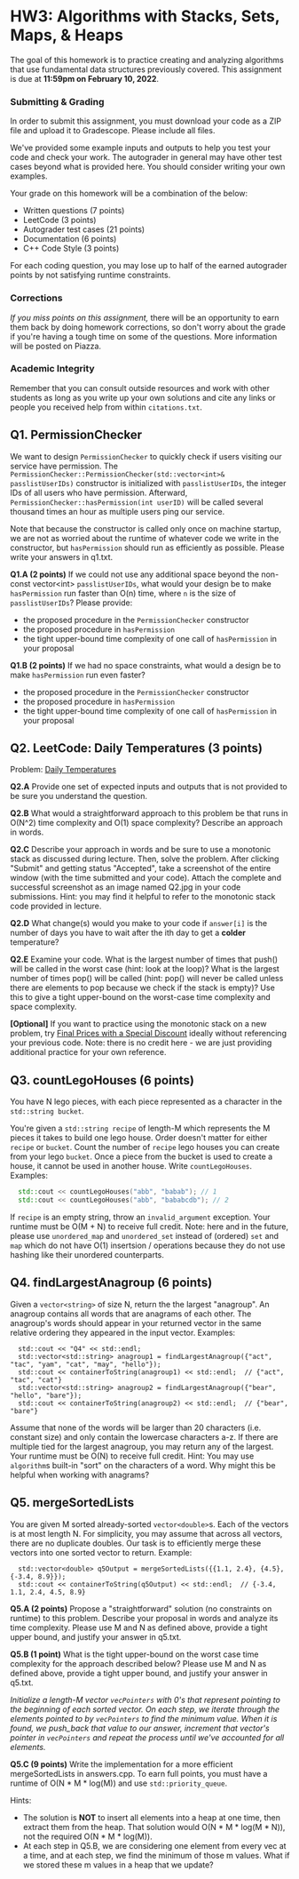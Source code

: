 # HW3: Algorithms with Stacks, Sets, Maps, & Heaps

The goal of this homework is to practice creating and analyzing algorithms that use fundamental data structures previously covered. This assignment is due at **11:59pm on February 10, 2022**.

### Submitting & Grading
In order to submit this assignment, you must download your code as a ZIP file and upload it to Gradescope. Please include all files.

We've provided some example inputs and outputs to help you test your code and check your work. The autograder in general may have other test cases beyond what is provided here. You should consider writing your own examples.

Your grade on this homework will be a combination of the below:
- Written questions (7 points)
- LeetCode (3 points)
- Autograder test cases (21 points)
- Documentation (6 points)
- C++ Code Style (3 points)

For each coding question, you may lose up to half of the earned autograder points by not satisfying runtime constraints.

### Corrections
*If you miss points on this assignment,* there will be an opportunity to earn them back by doing homework corrections, so don't worry about the grade if you're having a tough time on some of the questions. More information will be posted on Piazza.

### Academic Integrity
Remember that you can consult outside resources and work with other students as long as you write up your own solutions and cite any links or people you received help from within `citations.txt`.


## Q1. PermissionChecker

We want to design `PermissionChecker` to quickly check if users visiting our service have permission. The `PermissionChecker::PermissionChecker(std::vector<int>& passlistUserIDs)` constructor is initialized with `passlistUserIDs`, the integer IDs of all users who have permission. Afterward, `PermissionChecker::hasPermission(int userID)` will be called several thousand times an hour as multiple users ping our service.

Note that because the constructor is called only once on machine startup, we are not as worried about the runtime of whatever code we write in the constructor, but `hasPermission` should run as efficiently as possible. Please write your answers in q1.txt.

**Q1.A (2 points)** If we could not use any additional space beyond the non-const vector<int\> `passlistUserIDs`, what would your design be to make `hasPermission` run faster than O(n) time, where `n` is the size of `passlistUserIDs`? Please provide:
 - the proposed procedure in the `PermissionChecker` constructor
 - the proposed procedure in `hasPermission`
 - the tight upper-bound time complexity of one call of `hasPermission` in your proposal

**Q1.B (2 points)** If we had no space constraints, what would a design be to make `hasPermission` run even faster?
 - the proposed procedure in the `PermissionChecker` constructor
 - the proposed procedure in `hasPermission`
 - the tight upper-bound time complexity of one call of `hasPermission` in your proposal

## Q2. LeetCode: Daily Temperatures (3 points)
Problem: [Daily Temperatures](https://leetcode.com/problems/daily-temperatures/)

**Q2.A** Provide one set of expected inputs and outputs that is not provided to be sure you understand the question.

**Q2.B** What would a straightforward approach to this problem be that runs in O(N^2) time complexity and O(1) space complexity? Describe an approach in words.

**Q2.C** Describe your approach in words and be sure to use a monotonic stack as discussed during lecture. Then, solve the problem. After clicking "Submit" and getting status "Accepted", take a screenshot of the entire window (with the time submitted and your code). Attach the complete and successful screenshot as an image named Q2.jpg in your code submissions. Hint: you may find it helpful to refer to the monotonic stack code provided in lecture.

**Q2.D** What change(s) would you make to your code if `answer[i]` is the number of days you have to wait after the ith day to get a **colder** temperature? 

**Q2.E** Examine your code. What is the largest number of times that push() will be called in the worst case (hint: look at the loop)? What is the largest number of times pop() will be called (hint: pop() will never be called unless there are elements to pop because we check if the stack is empty)? Use this to give a tight upper-bound on the worst-case time complexity and space complexity.

**[Optional]** If you want to practice using the monotonic stack on a new problem, try [Final Prices with a Special Discount](https://leetcode.com/problems/final-prices-with-a-special-discount-in-a-shop/submissions/) ideally without referencing your previous code. Note: there is no credit here - we are just providing additional practice for your own reference.


## Q3. countLegoHouses (6 points)

You have N lego pieces, with each piece represented as a character in the `std::string bucket`.

You're given a `std::string recipe` of length-M which represents the M pieces it takes to build one lego house. Order doesn't matter for either `recipe` or `bucket`. Count the number of `recipe` lego houses you can create from your lego `bucket`. Once a piece from the bucket is used to create a house, it cannot be used in another house. Write `countLegoHouses`. Examples:
```cpp
  std::cout << countLegoHouses("abb", "babab"); // 1
  std::cout << countLegoHouses("abb", "bababcdb"); // 2
```
If `recipe` is an empty string, throw an `invalid_argument` exception. Your runtime must be O(M + N) to receive full credit. Note: here and in the future, please use `unordered_map` and `unordered_set` instead of (ordered) `set` and `map` which do not have O(1) insertsion / operations because they do not use hashing like their unordered counterparts.

## Q4. findLargestAnagroup (6 points)

Given a `vector<string>` of size N, return the the largest "anagroup". An anagroup contains all words that are anagrams of each other. The anagroup's words should appear in your returned vector in the same relative ordering they appeared in the input vector. Examples:
```
  std::cout << "Q4" << std::endl;
  std::vector<std::string> anagroup1 = findLargestAnagroup({"act", "tac", "yam", "cat", "may", "hello"}); 
  std::cout << containerToString(anagroup1) << std::endl;  // {"act", "tac", "cat"}
  std::vector<std::string> anagroup2 = findLargestAnagroup({"bear", "hello", "bare"}); 
  std::cout << containerToString(anagroup2) << std::endl;  // {"bear", "bare"}
```
Assume that none of the words will be larger than 20 characters (i.e. constant size) and only contain the lowercase characters a-z. If there are multiple tied for the largest anagroup, you may return any of the largest. Your runtime must be O(N) to receive full credit. Hint: You may use `algorithm`s built-in "sort" on the characters of a word. Why might this be helpful when working with anagrams?

## Q5. mergeSortedLists

You are given M sorted already-sorted `vector<double>`s. Each of the vectors is at most length N. For simplicity, you may assume that across all vectors, there are no duplicate doubles. Our task is to efficiently merge these vectors into one sorted vector to return. Example:
```
  std::vector<double> q5Output = mergeSortedLists({{1.1, 2.4}, {4.5}, {-3.4, 8.9}});
  std::cout << containerToString(q5Output) << std::endl;  // {-3.4, 1.1, 2.4, 4.5, 8.9}
```


**Q5.A (2 points)** Propose a "straightforward" solution (no constraints on runtime) to this problem. Describe your proposal in words and analyze its time complexity. Please use M and N as defined above, provide a tight upper bound, and justify your answer in q5.txt.

**Q5.B (1 point)** What is the tight upper-bound on the worst case time complexity for the approach described below? Please use M and N as defined above, provide a tight upper bound, and justify your answer in q5.txt.

*Initialize a length-M vector `vecPointers`  with 0's that represent pointing to the beginning of each sorted vector. On each step, we iterate through the elements pointed to by `vecPointers` to find the minimum value. When it is found, we push_back that value to our answer, increment that vector's pointer in `vecPointers` and repeat the process until we've accounted for all elements.*

**Q5.C (9 points)** Write the implementation for a more efficient mergeSortedLists in answers.cpp. To earn full points, you must have a runtime of O(N \* M \* log(M)) and use `std::priority_queue`.

Hints:
- The solution is **NOT** to insert all elements into a heap at one time, then extract them from the heap. That solution would O(N \* M \* log(M \* N)), not the required O(N \* M \* log(M)).
- At each step in Q5.B, we are considering one element from every vec at a time, and at each step, we find the minimum of those m values. What if we stored these m values in a heap that we update?
